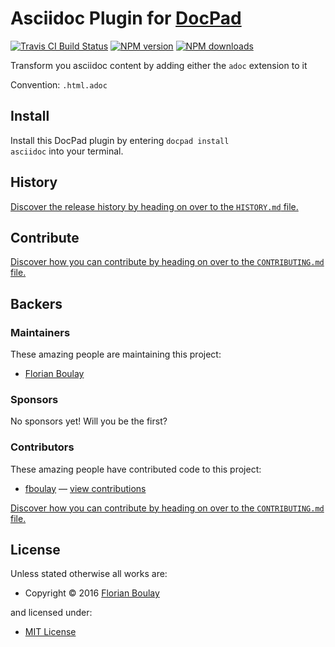 # Asciidoc Plugin for [DocPad](http://docpad.org)

<!-- BADGES/ -->

<span class="badge-travisci"><a href="http://travis-ci.org/fboulay/docpad-plugin-asciidoc" title="Check this project's build status on TravisCI"><img src="https://img.shields.io/travis/fboulay/docpad-plugin-asciidoc/master.svg" alt="Travis CI Build Status" /></a></span>
<span class="badge-npmversion"><a href="https://npmjs.org/package/docpad-plugin-asciidoc" title="View this project on NPM"><img src="https://img.shields.io/npm/v/docpad-plugin-asciidoc.svg" alt="NPM version" /></a></span>
<span class="badge-npmdownloads"><a href="https://npmjs.org/package/docpad-plugin-asciidoc" title="View this project on NPM"><img src="https://img.shields.io/npm/dm/docpad-plugin-asciidoc.svg" alt="NPM downloads" /></a></span>

<!-- /BADGES -->


Transform you asciidoc content by adding either the `adoc` extension to it

Convention:  `.html.adoc`


<!-- INSTALL/ -->

<h2>Install</h2>

Install this DocPad plugin by entering <code>docpad install asciidoc</code> into your terminal.

<!-- /INSTALL -->


<!-- HISTORY/ -->

<h2>History</h2>

<a href="https://github.com/fboulay/docpad-plugin-asciidoc/blob/master/HISTORY.md#files">Discover the release history by heading on over to the <code>HISTORY.md</code> file.</a>

<!-- /HISTORY -->


<!-- CONTRIBUTE/ -->

<h2>Contribute</h2>

<a href="https://github.com/fboulay/docpad-plugin-asciidoc/blob/master/CONTRIBUTING.md#files">Discover how you can contribute by heading on over to the <code>CONTRIBUTING.md</code> file.</a>

<!-- /CONTRIBUTE -->


<!-- BACKERS/ -->

<h2>Backers</h2>

<h3>Maintainers</h3>

These amazing people are maintaining this project:

<ul><li><a href="http://boulay.eu">Florian Boulay</a></li></ul>

<h3>Sponsors</h3>

No sponsors yet! Will you be the first?



<h3>Contributors</h3>

These amazing people have contributed code to this project:

<ul><li><a href="https://github.com/fboulay">fboulay</a> — <a href="https://github.com/fboulay/docpad-plugin-asciidoc/commits?author=fboulay" title="View the GitHub contributions of fboulay on repository fboulay/docpad-plugin-asciidoc">view contributions</a></li></ul>

<a href="https://github.com/fboulay/docpad-plugin-asciidoc/blob/master/CONTRIBUTING.md#files">Discover how you can contribute by heading on over to the <code>CONTRIBUTING.md</code> file.</a>

<!-- /BACKERS -->


<!-- LICENSE/ -->

<h2>License</h2>

Unless stated otherwise all works are:

<ul><li>Copyright &copy; 2016 <a href="http://boulay.eu">Florian Boulay</a></li></ul>

and licensed under:

<ul><li><a href="http://spdx.org/licenses/MIT.html">MIT License</a></li></ul>

<!-- /LICENSE -->

